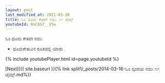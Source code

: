 ```yaml
---
layout: post
last_modified_at: 2021-03-30
title: ಓಂ ಧೂಮ ಕೇತವೇ ನಮಃ ೧೧ ಟೈಮ್ಸ್
youtubeId: 0nCXG7__V5w
---
```

 
 
 ಓಂ ಧೂಮ ಕೇತವೇ ನಮಃ  
 
 -  ಧೂಮಕೇತುವಿನ ರೂಪದಲ್ಲಿ ಯಾರು 
 
  
 
  
 
 
 
 
 
 


{% include youtubePlayer.html id=page.youtubeId %}
 
[Next]({{ site.baseurl }}{% link  split1/_posts/2014-03-16-ಓಂ ಸ್ಕಂದಯ ನಮಃ ೧೧ ಟೈಮ್ಸ್.md%})
 
